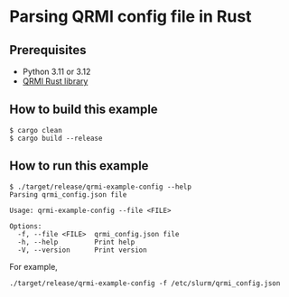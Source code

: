 # Parsing QRMI config file in Rust

## Prerequisites

* Python 3.11 or 3.12
* [QRMI Rust library](../../../README.md)

## How to build this example

```shell-session
$ cargo clean
$ cargo build --release
```

## How to run this example
```shell-session
$ ./target/release/qrmi-example-config --help
Parsing qrmi_config.json file

Usage: qrmi-example-config --file <FILE>

Options:
  -f, --file <FILE>  qrmi_config.json file
  -h, --help         Print help
  -V, --version      Print version
```
For example,
```shell-session
./target/release/qrmi-example-config -f /etc/slurm/qrmi_config.json
```
